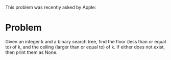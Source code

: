 This problem was recently asked by Apple:

# Problem

Given an integer k and a binary search tree, find the floor (less than or equal to) of k, and the ceiling (larger than or equal to) of k. If either does not exist, then print them as None.
